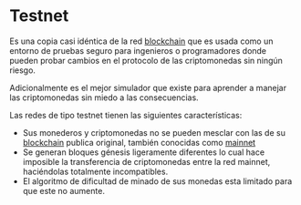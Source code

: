 # Testnet

Es una copia casi idéntica de la red [blockchain] que es usada como un entorno de pruebas seguro para ingenieros o programadores donde pueden probar cambios en el protocolo de las criptomonedas sin ningún riesgo.

Adicionalmente es el mejor simulador que existe para aprender a manejar las criptomonedas sin miedo a las consecuencias.

Las redes de tipo testnet tienen las siguientes características:

- Sus monederos y criptomonedas no se pueden mesclar con las de su [blockchain] publica original, también conocidas como [mainnet]
- Se generan bloques génesis ligeramente diferentes lo cual hace imposible la transferencia de criptomonedas entre la red mainnet, haciéndolas totalmente incompatibles.
- El algoritmo de dificultad de minado de sus monedas esta limitado para que este no aumente.

[blockchain]: /blockchain/
[mainnet]: /mainnet/
